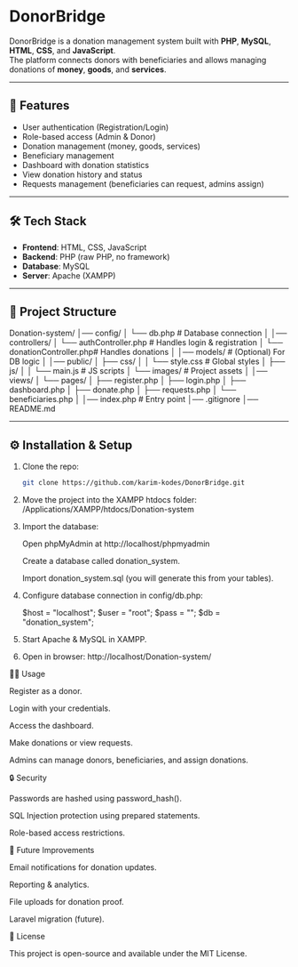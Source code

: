 # DonorBridge

DonorBridge is a donation management system built with **PHP**, **MySQL**, **HTML**, **CSS**, and **JavaScript**.  
The platform connects donors with beneficiaries and allows managing donations of **money**, **goods**, and **services**.

---

## 🚀 Features

- User authentication (Registration/Login)
- Role-based access (Admin & Donor)
- Donation management (money, goods, services)
- Beneficiary management
- Dashboard with donation statistics
- View donation history and status
- Requests management (beneficiaries can request, admins assign)

---

## 🛠️ Tech Stack

- **Frontend**: HTML, CSS, JavaScript
- **Backend**: PHP (raw PHP, no framework)
- **Database**: MySQL
- **Server**: Apache (XAMPP)

---

## 📂 Project Structure

Donation-system/
│── config/
│ └── db.php # Database connection
│
│── controllers/
│ └── authController.php # Handles login & registration
│ └── donationController.php# Handles donations
│
│── models/ # (Optional) For DB logic
│
│── public/
│ ├── css/
│ │ └── style.css # Global styles
│ ├── js/
│ │ └── main.js # JS scripts
│ └── images/ # Project assets
│
│── views/
│ └── pages/
│ ├── register.php
│ ├── login.php
│ ├── dashboard.php
│ ├── donate.php
│ ├── requests.php
│ └── beneficiaries.php
│
│── index.php # Entry point
│── .gitignore
│── README.md

---

## ⚙️ Installation & Setup

1. Clone the repo:

   ```bash
   git clone https://github.com/karim-kodes/DonorBridge.git

   ```

2. Move the project into the XAMPP htdocs folder:
   /Applications/XAMPP/htdocs/Donation-system

3. Import the database:

   Open phpMyAdmin at http://localhost/phpmyadmin

   Create a database called donation_system.

   Import donation_system.sql (you will generate this from your tables).

4. Configure database connection in config/db.php:

   $host = "localhost";
    $user = "root";
   $pass = "";
   $db = "donation_system";

5. Start Apache & MySQL in XAMPP.

6. Open in browser:
   http://localhost/Donation-system/

🧑‍💻 Usage

Register as a donor.

Login with your credentials.

Access the dashboard.

Make donations or view requests.

Admins can manage donors, beneficiaries, and assign donations.

🔒 Security

Passwords are hashed using password_hash().

SQL Injection protection using prepared statements.

Role-based access restrictions.

📌 Future Improvements

Email notifications for donation updates.

Reporting & analytics.

File uploads for donation proof.

Laravel migration (future).

📜 License

This project is open-source and available under the MIT License.
